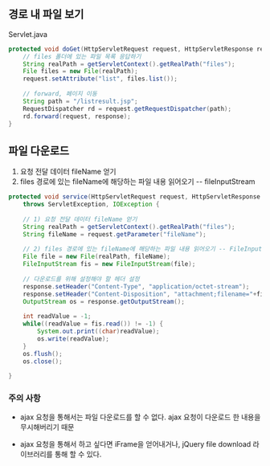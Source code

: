 ## 경로 내 파일 보기
Servlet.java
```java
protected void doGet(HttpServletRequest request, HttpServletResponse response) throws ServletException, IOException {
	// files 폴더에 있는 파일 목록 응답하기
	String realPath = getServletContext().getRealPath("files");
	File files = new File(realPath);
	request.setAttribute("list", files.list());
		
	// forward, 페이지 이동
	String path = "/listresult.jsp";
	RequestDispatcher rd = request.getRequestDispatcher(path);
	rd.forward(request, response);
}
```

## 파일 다운로드



1) 요청 전달 데이터 fileName 얻기
2) files 경로에 있는 fileName에 해당하는 파일 내용 읽어오기 -- fileInputStream

```java
protected void service(HttpServletRequest request, HttpServletResponse response) 
	throws ServletException, IOException {
		
	// 1) 요청 전달 데이터 fileName 얻기
	String realPath = getServletContext().getRealPath("files");
	String fileName = request.getParameter("fileName");
		
	// 2) files 경로에 있는 fileName에 해당하는 파일 내용 읽어오기 -- FileInputStream
	File file = new File(realPath, fileName);
	FileInputStream fis = new FileInputStream(file);
		
	// 다운로드를 위해 설정해야 할 헤더 설정
	response.setHeader("Content-Type", "application/octet-stream");
	response.setHeader("Content-Disposition", "attachment;filename="+fileName+";");
	OutputStream os = response.getOutputStream();
	
	int readValue = -1;
	while((readValue = fis.read()) != -1) {
		System.out.print((char)readValue);
		os.write(readValue);
	}
	os.flush();
	os.close();
	
}
```

### 주의 사항

* ajax 요청을 통해서는 파일 다운로드를 할 수 없다.
ajax 요청이 다운로드 한 내용을 무시해버리기 때문

* ajax 요청을 통해서 하고 싶다면 iFrame을 얻어내거나, jQuery file download 라이브러리를 통해 할 수 있다. 
<!--stackedit_data:
eyJoaXN0b3J5IjpbLTI1ODMyODYwLDE0MTQ1ODk5NjgsLTEwNz
E3OTE2NDIsNTI0NTE5MDk3LC04MDc1NjYyODYsMzM2MjIzMjc3
XX0=
-->